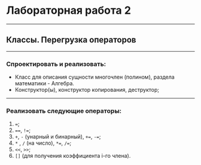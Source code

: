 # Лабораторная работа 2

---

## Классы. Перегрузка операторов

---

### Спроектировать и реализовать:

- Класс для описания сущности многочлен (полином),
раздела математики - Алгебра.
- Конструктор(ы), конструктор копирования, деструктор;

---

### Реализовать следующие операторы:
1. `=`;
2. `==`, `!=`;
3. `+`, `-` (унарный и бинарный), `+=`, `-=`;
4. `*` , `/` (на число), `*=`, `/=`;
5. `<<`, `>>`;
6. `[]` (для получения коэффициента i-го члена).